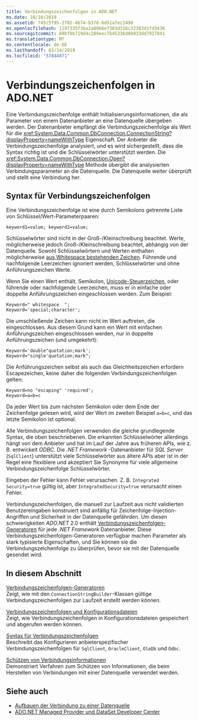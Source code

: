 ```yaml
---
title: Verbindungszeichenfolgen in ADO.NET
ms.date: 10/10/2018
ms.assetid: 745c5f95-2f02-4674-b378-6d51a7ec2490
ms.openlocfilehash: 1197335f3ba2a09b6e7303d31bc32383d1fd3436
ms.sourcegitcommit: 69bf8b719d4c289eec7b45336d0b933dd7927841
ms.translationtype: MT
ms.contentlocale: de-DE
ms.lasthandoff: 03/14/2019
ms.locfileid: "57844871"
---
```

# <a name="connection-strings-in-adonet"></a>Verbindungszeichenfolgen in ADO.NET

Eine Verbindungszeichenfolge enthält Initialisierungsinformationen, die als Parameter von einem Datenanbieter an eine Datenquelle übergeben werden. Der Datenanbieter empfängt die Verbindungszeichenfolge als Wert für die <xref:System.Data.Common.DbConnection.ConnectionString?displayProperty=nameWithType> Eigenschaft. Der Anbieter die Verbindungszeichenfolge analysiert, und es wird sichergestellt, dass die Syntax richtig ist und die Schlüsselwörter unterstützt werden. Die <xref:System.Data.Common.DbConnection.Open?displayProperty=nameWithType> Methode übergibt die analysierten Verbindungsparameter an die Datenquelle. Die Datenquelle weiter überprüft und stellt eine Verbindung her.

## <a name="connection-string-syntax"></a>Syntax für Verbindungszeichenfolgen

Eine Verbindungszeichenfolge ist eine durch Semikolons getrennte Liste von Schlüssel/Wert-Parameterpaaren:

    keyword1=value; keyword2=value;

Schlüsselwörter sind nicht in der Groß-/Kleinschreibung beachtet. Werte, möglicherweise jedoch Groß-/Kleinschreibung beachtet, abhängig von der Datenquelle. Sowohl Schlüsselwörtern und Werten enthalten möglicherweise [aus Whitespace bestehenden Zeichen](https://en.wikipedia.org/wiki/Whitespace_character#Unicode). Führende und nachfolgende Leerzeichen ignoriert werden, Schlüsselwörter und ohne Anführungszeichen Werte.

Wenn Sie einen Wert enthält, Semikolon, [Unicode-Steuerzeichen](https://en.wikipedia.org/wiki/Unicode_control_characters), oder führende oder nachfolgende Leerzeichen, muss er in einfache oder doppelte Anführungszeichen eingeschlossen werden. Zum Beispiel:

    Keyword=" whitespace  ";
    Keyword='special;character';

Die umschließende Zeichen kann nicht im Wert auftreten, die eingeschlossen. Aus diesem Grund kann ein Wert mit einfachen Anführungszeichen eingeschlossen werden, nur in doppelte Anführungszeichen (und umgekehrt):

    Keyword='double"quotation;mark';
    Keyword="single'quotation;mark";

Die Anführungszeichen selbst als auch das Gleichheitszeichen erfordern Escapezeichen, keine daher die folgenden Verbindungszeichenfolgen gelten:

    Keyword=no "escaping" 'required';
    Keyword=a=b=c

Da jeder Wert bis zum nächsten Semikolon oder dem Ende der Zeichenfolge gelesen wird, wird der Wert im zweiten Beispiel `a=b=c`, und das letzte Semikolon ist optional.

Alle Verbindungszeichenfolgen verwenden die gleiche grundlegende Syntax, die oben beschriebenen. Die erkannten Schlüsselwörter allerdings hängt von dem Anbieter und hat im Lauf der Jahre aus früheren APIs, wie z. B. entwickelt *ODBC*. Die *.NET Framework* -Datenanbieter für *SQL Server* (`SqlClient`) unterstützt viele Schlüsselwörter aus ältere APIs aber ist in der Regel eine flexiblere und akzeptiert Sie Synonyme für viele allgemeine Verbindungszeichenfolge Schlüsselwörter.

Eingeben der Fehler kann Fehler verursachen. Z. B. `Integrated Security=true` gültig ist, aber `IntegratedSecurity=true` verursacht einen Fehler.

Verbindungszeichenfolgen, die manuell zur Laufzeit aus nicht validierten Benutzereingaben konstruiert sind anfällig für Zeichenfolge-Injection-Angriffen und Sicherheit in der Datenquelle gefährden. Um diesen schwierigkeiten *ADO.NET* 2.0 enthält [Verbindungszeichenfolgen-Generatoren](../../../../docs/framework/data/adonet/connection-string-builders.md) für jede *.NET Framework* Datenanbieter. Diese Verbindungszeichenfolgen-Generatoren verfügbar machen Parameter als stark typisierte Eigenschaften, und Sie können sie die Verbindungszeichenfolge zu überprüfen, bevor sie mit der Datenquelle gesendet wird.

## <a name="in-this-section"></a>In diesem Abschnitt

[Verbindungszeichenfolgen-Generatoren](../../../../docs/framework/data/adonet/connection-string-builders.md)\
Zeigt, wie mit den `ConnectionStringBuilder`-Klassen gültige Verbindungszeichenfolgen zur Laufzeit erstellt werden können.

[Verbindungszeichenfolgen und Konfigurationsdateien](../../../../docs/framework/data/adonet/connection-strings-and-configuration-files.md)\
Zeigt, wie Verbindungszeichenfolgen in Konfigurationsdateien gespeichert und abgerufen werden können.

[Syntax für Verbindungszeichenfolgen](../../../../docs/framework/data/adonet/connection-string-syntax.md)\
Beschreibt das Konfigurieren anbieterspezifischer Verbindungszeichenfolgen für `SqlClient`, `OracleClient`, `OleDb` und `Odbc`.

[Schützen von Verbindungsinformationen](../../../../docs/framework/data/adonet/protecting-connection-information.md)\
Demonstriert Verfahren zum Schützen von Informationen, die beim Herstellen von Verbindungen mit einer Datenquelle verwendet werden.

## <a name="see-also"></a>Siehe auch

- [Aufbauen der Verbindung zu einer Datenquelle](/cpp/data/odbc/connecting-to-a-data-source)
- [ADO.NET Managed Provider und DataSet Developer Center](https://go.microsoft.com/fwlink/?LinkId=217917)
